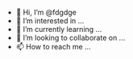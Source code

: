 - 👋 Hi, I’m @fdgdge
- 👀 I’m interested in ...
- 🌱 I’m currently learning ...
- 💞️ I’m looking to collaborate on ...
- 📫 How to reach me ...

<!---
fdgdge/fdgdge is a ✨ special ✨ repository because its `README.md` (this file) appears on your GitHub profile.
You can click the Preview link to take a look at your changes.
--->
